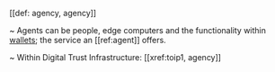 [[def: agency, agency]]

~ Agents can be people, edge computers and the functionality within [wallets](https://github.com/trustoverip/acdc/wiki/_new#digital-identity-wallet); the service an [[ref:agent]] offers.

~ Within Digital Trust Infrastructure: [[xref:toip1, agency]]
